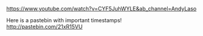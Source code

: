 https://www.youtube.com/watch?v=CYF5JuhWYLE&ab_channel=AndyLaso

Here is a pastebin with important timestamps! http://pastebin.com/21xR15VU
